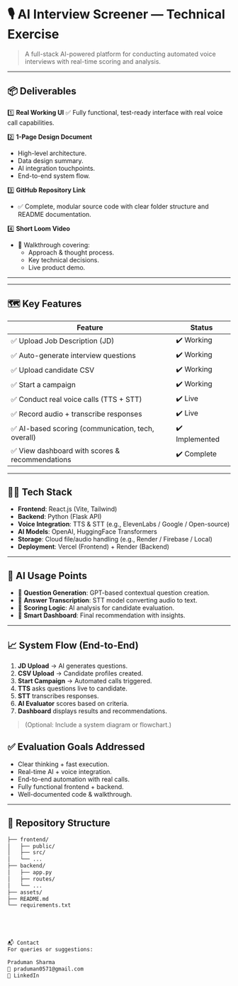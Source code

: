# 🎙️ AI Interview Screener — Technical Exercise

> A full-stack AI-powered platform for conducting automated voice interviews with real-time scoring and analysis.

---

## 📦 Deliverables

1️⃣ **Real Working UI**
✅ Fully functional, test-ready interface with real voice call capabilities.

2️⃣ **1-Page Design Document**
- High-level architecture.
- Data design summary.
- AI integration touchpoints.
- End-to-end system flow.

3️⃣ **GitHub Repository Link**
- ✅ Complete, modular source code with clear folder structure and README documentation.

4️⃣ **Short Loom Video**
- 🎥 Walkthrough covering:
  - Approach & thought process.
  - Key technical decisions.
  - Live product demo.

---


---

## 🗺️ Key Features

| Feature | Status |
|--------|--------|
| ✅ Upload Job Description (JD) | ✔️ Working |
| ✅ Auto-generate interview questions | ✔️ Working |
| ✅ Upload candidate CSV | ✔️ Working |
| ✅ Start a campaign | ✔️ Working |
| ✅ Conduct real voice calls (TTS + STT) | ✔️ Live |
| ✅ Record audio + transcribe responses | ✔️ Live |
| ✅ AI-based scoring (communication, tech, overall) | ✔️ Implemented |
| ✅ View dashboard with scores & recommendations | ✔️ Complete |

---

## 🧑‍💻 Tech Stack

- **Frontend**: React.js (Vite, Tailwind)
- **Backend**: Python (Flask API)
- **Voice Integration**: TTS & STT (e.g., ElevenLabs / Google / Open-source)
- **AI Models**: OpenAI, HuggingFace Transformers
- **Storage**: Cloud file/audio handling (e.g., Render / Firebase / Local)
- **Deployment**: Vercel (Frontend) + Render (Backend)

---

## 🧠 AI Usage Points

- 🔹 **Question Generation**: GPT-based contextual question creation.
- 🔹 **Answer Transcription**: STT model converting audio to text.
- 🔹 **Scoring Logic**: AI analysis for candidate evaluation.
- 🔹 **Smart Dashboard**: Final recommendation with insights.

---

## 📈 System Flow (End-to-End)

1. **JD Upload** → AI generates questions.
2. **CSV Upload** → Candidate profiles created.
3. **Start Campaign** → Automated calls triggered.
4. **TTS** asks questions live to candidate.
5. **STT** transcribes responses.
6. **AI Evaluator** scores based on criteria.
7. **Dashboard** displays results and recommendations.

> (Optional: Include a system diagram or flowchart.)


## ✅ Evaluation Goals Addressed

- Clear thinking + fast execution.
- Real-time AI + voice integration.
- End-to-end automation with real calls.
- Fully functional frontend + backend.
- Well-documented code & walkthrough.

---

## 📁 Repository Structure

```bash
├── frontend/
│   ├── public/
│   ├── src/
│   └── ...
├── backend/
│   ├── app.py
│   ├── routes/
│   └── ...
├── assets/
├── README.md
└── requirements.txt





📬 Contact
For queries or suggestions:

Praduman Sharma
📧 praduman0571@gmail.com
🔗 LinkedIn
